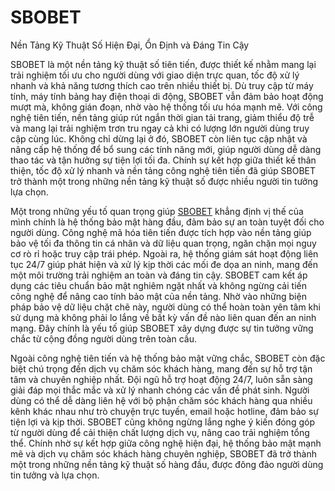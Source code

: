 # SBOBET

Nền Tảng Kỹ Thuật Số Hiện Đại, Ổn Định và Đáng Tin Cậy

SBOBET là một nền tảng kỹ thuật số tiên tiến, được thiết kế nhằm mang lại trải nghiệm tối ưu cho người dùng với giao diện trực quan, tốc độ xử lý nhanh và khả năng tương thích cao trên nhiều thiết bị. Dù truy cập từ máy tính, máy tính bảng hay điện thoại di động, SBOBET vẫn đảm bảo hoạt động mượt mà, không gián đoạn, nhờ vào hệ thống tối ưu hóa mạnh mẽ. Với công nghệ tiên tiến, nền tảng giúp rút ngắn thời gian tải trang, giảm thiểu độ trễ và mang lại trải nghiệm trơn tru ngay cả khi có lượng lớn người dùng truy cập cùng lúc. Không chỉ dừng lại ở đó, SBOBET còn liên tục cập nhật và nâng cấp hệ thống để bổ sung các tính năng mới, giúp người dùng dễ dàng thao tác và tận hưởng sự tiện lợi tối đa. Chính sự kết hợp giữa thiết kế thân thiện, tốc độ xử lý nhanh và nền tảng công nghệ tiên tiến đã giúp SBOBET trở thành một trong những nền tảng kỹ thuật số được nhiều người tin tưởng lựa chọn.  

Một trong những yếu tố quan trọng giúp <a href="https://sbobet.bond">SBOBET</a> khẳng định vị thế của mình chính là hệ thống bảo mật hàng đầu, đảm bảo sự an toàn tuyệt đối cho người dùng. Công nghệ mã hóa tiên tiến được tích hợp vào nền tảng giúp bảo vệ tối đa thông tin cá nhân và dữ liệu quan trọng, ngăn chặn mọi nguy cơ rò rỉ hoặc truy cập trái phép. Ngoài ra, hệ thống giám sát hoạt động liên tục 24/7 giúp phát hiện và xử lý kịp thời các mối đe dọa an ninh, mang đến một môi trường trải nghiệm an toàn và đáng tin cậy. SBOBET cam kết áp dụng các tiêu chuẩn bảo mật nghiêm ngặt nhất và không ngừng cải tiến công nghệ để nâng cao tính bảo mật của nền tảng. Nhờ vào những biện pháp bảo vệ dữ liệu chặt chẽ này, người dùng có thể hoàn toàn yên tâm khi sử dụng mà không phải lo lắng về bất kỳ vấn đề nào liên quan đến an ninh mạng. Đây chính là yếu tố giúp SBOBET xây dựng được sự tin tưởng vững chắc từ cộng đồng người dùng trên toàn cầu.  

Ngoài công nghệ tiên tiến và hệ thống bảo mật vững chắc, SBOBET còn đặc biệt chú trọng đến dịch vụ chăm sóc khách hàng, mang đến sự hỗ trợ tận tâm và chuyên nghiệp nhất. Đội ngũ hỗ trợ hoạt động 24/7, luôn sẵn sàng giải đáp mọi thắc mắc và xử lý nhanh chóng các vấn đề phát sinh. Người dùng có thể dễ dàng liên hệ với bộ phận chăm sóc khách hàng qua nhiều kênh khác nhau như trò chuyện trực tuyến, email hoặc hotline, đảm bảo sự tiện lợi và kịp thời. SBOBET cũng không ngừng lắng nghe ý kiến đóng góp từ người dùng để cải thiện chất lượng dịch vụ, nâng cao trải nghiệm tổng thể. Chính nhờ sự kết hợp giữa công nghệ hiện đại, hệ thống bảo mật mạnh mẽ và dịch vụ chăm sóc khách hàng chuyên nghiệp, SBOBET đã trở thành một trong những nền tảng kỹ thuật số hàng đầu, được đông đảo người dùng tin tưởng và lựa chọn.
